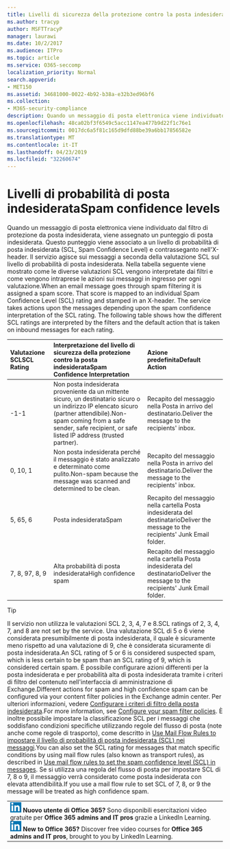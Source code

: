```yaml
---
title: Livelli di sicurezza della protezione contro la posta indesiderata
ms.author: tracyp
author: MSFTTracyP
manager: laurawi
ms.date: 10/2/2017
ms.audience: ITPro
ms.topic: article
ms.service: O365-seccomp
localization_priority: Normal
search.appverid:
- MET150
ms.assetid: 34681000-0022-4b92-b38a-e32b3ed96bf6
ms.collection:
- M365-security-compliance
description: Quando un messaggio di posta elettronica viene individuato dal filtro di protezione da posta indesiderata, viene assegnato un punteggio di posta indesiderata. Questo punteggio viene associato a un livello di probabilità di posta indesiderata (SCL, Spam Confidence Level) e contrasseganto nell'X-header. Il servizio agisce sui messaggi a seconda della valutazione SCL sul livello di probabilità di posta indesiderata. Nella tabella seguente viene mostrato come le diverse valutazioni SCL vengono interpretate dai filtri e come vengono intraprese le azioni sui messaggi in ingresso per ogni valutazione.
ms.openlocfilehash: 48ca02bf3f6549c5acc1147ea477b9d22f1c76e1
ms.sourcegitcommit: 0017dc6a5f81c165d9dfd88be39a6bb17856582e
ms.translationtype: MT
ms.contentlocale: it-IT
ms.lasthandoff: 04/23/2019
ms.locfileid: "32260674"
---
```

# <a name="spam-confidence-levels"></a><span data-ttu-id="d4a53-106">Livelli di probabilità di posta indesiderata</span><span class="sxs-lookup"><span data-stu-id="d4a53-106">Spam confidence levels</span></span>

<span data-ttu-id="d4a53-p102">Quando un messaggio di posta elettronica viene individuato dal filtro di protezione da posta indesiderata, viene assegnato un punteggio di posta indesiderata. Questo punteggio viene associato a un livello di probabilità di posta indesiderata (SCL, Spam Confidence Level) e contrasseganto nell'X-header. Il servizio agisce sui messaggi a seconda della valutazione SCL sul livello di probabilità di posta indesiderata. Nella tabella seguente viene mostrato come le diverse valutazioni SCL vengono interpretate dai filtri e come vengono intraprese le azioni sui messaggi in ingresso per ogni valutazione.</span><span class="sxs-lookup"><span data-stu-id="d4a53-p102">When an email message goes through spam filtering it is assigned a spam score. That score is mapped to an individual Spam Confidence Level (SCL) rating and stamped in an X-header. The service takes actions upon the messages depending upon the spam confidence interpretation of the SCL rating. The following table shows how the different SCL ratings are interpreted by the filters and the default action that is taken on inbound messages for each rating.</span></span>
  
|<span data-ttu-id="d4a53-111">**Valutazione SCL**</span><span class="sxs-lookup"><span data-stu-id="d4a53-111">**SCL Rating**</span></span>|<span data-ttu-id="d4a53-112">**Interpretazione del livello di sicurezza della protezione contro la posta indesiderata**</span><span class="sxs-lookup"><span data-stu-id="d4a53-112">**Spam Confidence Interpretation**</span></span>|<span data-ttu-id="d4a53-113">**Azione predefinita**</span><span class="sxs-lookup"><span data-stu-id="d4a53-113">**Default Action**</span></span>|
|:-----|:-----|:-----|
|<span data-ttu-id="d4a53-114">-1</span><span class="sxs-lookup"><span data-stu-id="d4a53-114">-1</span></span>|<span data-ttu-id="d4a53-115">Non posta indesiderata proveniente da un mittente sicuro, un destinatario sicuro o un indirizzo IP elencato sicuro (partner attendibile).</span><span class="sxs-lookup"><span data-stu-id="d4a53-115">Non-spam coming from a safe sender, safe recipient, or safe listed IP address (trusted partner).</span></span>|<span data-ttu-id="d4a53-116">Recapito del messaggio nella Posta in arrivo del destinatario.</span><span class="sxs-lookup"><span data-stu-id="d4a53-116">Deliver the message to the recipients' inbox.</span></span>|
|<span data-ttu-id="d4a53-117">0, 1</span><span class="sxs-lookup"><span data-stu-id="d4a53-117">0, 1</span></span>|<span data-ttu-id="d4a53-118">Non posta indesiderata perché il messaggio è stato analizzato e determinato come pulito.</span><span class="sxs-lookup"><span data-stu-id="d4a53-118">Non-spam because the message was scanned and determined to be clean.</span></span>|<span data-ttu-id="d4a53-119">Recapito del messaggio nella Posta in arrivo del destinatario.</span><span class="sxs-lookup"><span data-stu-id="d4a53-119">Deliver the message to the recipients' inbox.</span></span>|
|<span data-ttu-id="d4a53-120">5, 6</span><span class="sxs-lookup"><span data-stu-id="d4a53-120">5, 6</span></span>|<span data-ttu-id="d4a53-121">Posta indesiderata</span><span class="sxs-lookup"><span data-stu-id="d4a53-121">Spam</span></span>|<span data-ttu-id="d4a53-122">Recapito del messaggio nella cartella Posta indesiderata del destinatario</span><span class="sxs-lookup"><span data-stu-id="d4a53-122">Deliver the message to the recipients' Junk Email folder.</span></span>|
|<span data-ttu-id="d4a53-123">7, 8, 9</span><span class="sxs-lookup"><span data-stu-id="d4a53-123">7, 8, 9</span></span>|<span data-ttu-id="d4a53-124">Alta probabilità di posta indesiderata</span><span class="sxs-lookup"><span data-stu-id="d4a53-124">High confidence spam</span></span>|<span data-ttu-id="d4a53-125">Recapito del messaggio nella cartella Posta indesiderata del destinatario</span><span class="sxs-lookup"><span data-stu-id="d4a53-125">Deliver the message to the recipients' Junk Email folder.</span></span>|
   
> [!TIP]
> <span data-ttu-id="d4a53-126">Il servizio non utilizza le valutazioni SCL 2, 3, 4, 7 e 8.</span><span class="sxs-lookup"><span data-stu-id="d4a53-126">SCL ratings of 2, 3, 4, 7, and 8 are not set by the service.</span></span> <span data-ttu-id="d4a53-127">Una valutazione SCL di 5 o 6 viene considerata presumibilmente di posta indesiderata, il quale è sicuramente meno rispetto ad una valutazione di 9, che è considerata sicuramente di posta indesiderata.</span><span class="sxs-lookup"><span data-stu-id="d4a53-127">An SCL rating of 5 or 6 is considered suspected spam, which is less certain to be spam than an SCL rating of 9, which is considered certain spam.</span></span> <span data-ttu-id="d4a53-128">È possibile configurare azioni differenti per la posta indesiderata e per probabilità alta di posta indesiderata tramite i criteri di filtro del contenuto nell'interfaccia di amministrazione di Exchange.</span><span class="sxs-lookup"><span data-stu-id="d4a53-128">Different actions for spam and high confidence spam can be configured via your content filter policies in the Exchange admin center.</span></span> <span data-ttu-id="d4a53-129">Per ulteriori informazioni, vedere [Configurare i criteri di filtro della posta indesiderata](configure-your-spam-filter-policies.md).</span><span class="sxs-lookup"><span data-stu-id="d4a53-129">For more information, see [Configure your spam filter policies](configure-your-spam-filter-policies.md).</span></span> <span data-ttu-id="d4a53-130">È inoltre possibile impostare la classificazione SCL per i messaggi che soddisfano condizioni specifiche utilizzando regole del flusso di posta (note anche come regole di trasporto), come descritto in [Use Mail Flow Rules to impostare il livello di probabilità di posta indesiderata (SCL) nei messaggi](use-mail-flow-rules-to-set-the-spam-confidence-level-scl-in-messages.md).</span><span class="sxs-lookup"><span data-stu-id="d4a53-130">You can also set the SCL rating for messages that match specific conditions by using mail flow rules (also known as transport rules), as described in [Use mail flow rules to set the spam confidence level (SCL) in messages](use-mail-flow-rules-to-set-the-spam-confidence-level-scl-in-messages.md).</span></span> <span data-ttu-id="d4a53-131">Se si utilizza una regola del flusso di posta per impostare SCL di 7, 8 o 9, il messaggio verrà considerato come posta indesiderata con elevata attendibilità.</span><span class="sxs-lookup"><span data-stu-id="d4a53-131">If you use a mail flow rule to set SCL of 7, 8, or 9 the message will be treated as high confidence spam.</span></span> 
  
||
|:-----|
|<span data-ttu-id="d4a53-p104">![Piccola icona per LinkedIn Learning](media/eac8a413-9498-4220-8544-1e37d1aaea13.png) **Nuovo utente di Office 365?**         Sono disponibili esercitazioni video gratuite per **Office 365 admins and IT pros** grazie a LinkedIn Learning.</span><span class="sxs-lookup"><span data-stu-id="d4a53-p104">![The short icon for LinkedIn Learning](media/eac8a413-9498-4220-8544-1e37d1aaea13.png) **New to Office 365?**         Discover free video courses for **Office 365 admins and IT pros**, brought to you by LinkedIn Learning.</span></span>|
   

